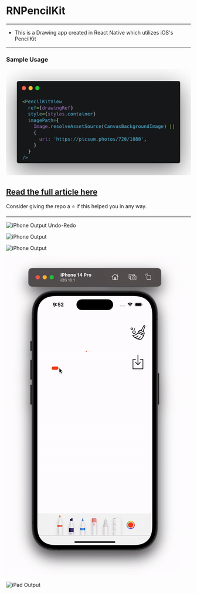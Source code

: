 # RNPencilKit

---

- This is a Drawing app created in React Native which utilizes iOS's PencilKit

---

### Sample Usage

![Usage](https://github.com/hrupesh/RNPencilKit/blob/main/RNPencilKitUsage.png)

## [Read the full article here](https://blog.logrocket.com/build-react-native-drawing-app-pencilkit/)

Consider giving the repo a ⭐️ if this helped you in any way.

---

![iPhone Output Undo-Redo](https://github.com/hrupesh/RNPencilKit/blob/main/undo-redo.gif)

![iPhone Output](https://github.com/hrupesh/RNPencilKit/blob/main/rn-pencil-kit-scrolling-zoom.gif)

![iPhone Output](https://github.com/hrupesh/RNPencilKit/blob/main/rn-pencil-kit-draw-over-image.gif)

![iPhone Output](https://github.com/hrupesh/RNPencilKit/blob/main/IPhone-pencilkit-output.gif 'iPhone Output')

![iPad Output](https://github.com/hrupesh/RNPencilKit/blob/main/iPad-pencilkit-output.gif 'iPad Output')
